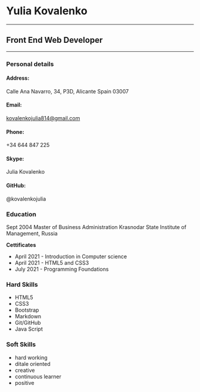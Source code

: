 # Yulia Kovalenko
***
## Front End Web Developer
***

### Personal details
#### Address:
Calle Ana Navarro, 34, P3D,
Alicante
Spain 03007

#### Email:
kovalenkojulia814@gmail.com

#### Phone:
+34 644 847 225

#### Skype:
Julia Kovalenko

#### GitHub:
@kovalenkojulia

### Education
Sept 2004 Master of Business Administration
Krasnodar State Institute of Management, Russia

  __Cettificates__
  * April 2021 - Introduction in Computer science
  * April 2021 - HTML5 and CSS3
  * July 2021 - Programming Foundations
  
### Hard Skills
* HTML5
* CSS3
* Bootstrap
* Markdown
* Git/GitHub
* Java Script

### Soft Skills
* hard working
* ditale oriented
* creative
* continuous learner
* positive
  

